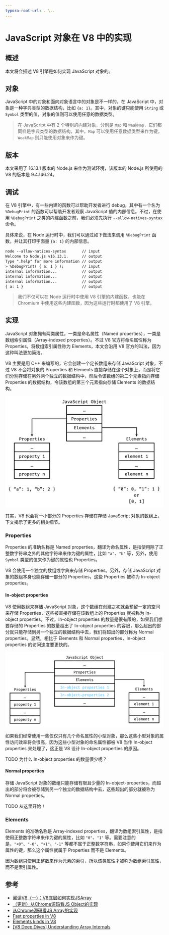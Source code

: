 ```yaml
---
typora-root-url: ..\..
---
```


# JavaScript 对象在 V8 中的实现

## 概述

本文将会描述 V8 引擎是如何实现 JavaScript 对象的。

## 对象

JavaScript 中的对象和面向对象语言中的对象是不一样的，在 JavaScript 中，对象是一种字典类型的数据结构，比如 `{a: 1}`。其中，对象的键只能使用 `String` 或 `Symbol` 类型的值，对象的值则可以使用任意的数据类型。

> 在 JavaScript 中有 2 个特别的内建对象，分别是 `Map` 和 `WeakMap`，它们都同样是字典类型的数据结构，其中，`Map` 可以使用任意数据类型来作为键，`WeakMap` 则只能使用对象来作为键。





## 版本

本文采用了 16.13.1 版本的 Node.js 来作为测试环境，该版本的 Node.js 所使用的 V8 的版本是  9.4.146.24。

## 调试

在 V8 引擎中，有一些内建的函数可以帮助开发者进行 debug，其中有一个名为 `%DebugPrint` 的函数可以帮助开发者观察 JavaScript 值的内部信息。不过，在使用 `%DebugPrint` 之类的内建函数之前，我们必须先执行 `--allow-natives-syntax` 命令。

具体来说，在 Node 运行时中，我们可以通过如下做法来调用 `%DebugPrint` 函数，并让其打印字面量 `{a: 1}` 的内部信息。

```
node --allow-natices-syntax       // input
Welcome to Node.js v16.13.1.      // output
Type ".help" for more information // output
> %DebugPrint( { a: 1 } );        // input
internal information...           // output
internal information...           // output
internal information...           // output
{ a: 1 }                          // output
```

> 我们不仅可以在 Node 运行时中使用 V8 引擎的内建函数，也能在 Chromium 中使用这些内建函数，因为这些运行时都使用了 V8 引擎。

## 实现

JavaScript 对象拥有两类属性，一类是命名属性（Named properties），一类是数组索引属性（Array-indexed properties）。不过 V8 官方将命名属性称为 Properties，将数组索引属性称为 Elements，本文会沿用 V8 官方的叫法，因为这种叫法更加简洁。

V8 主要是用 C++ 来编写的，它会创建一个定长数组来存储 JavaScript 对象，不过 V8 不会将对象的 Properties 和 Elements 直接存储在这个对象上，而是将它们分别存储在另外两个独立的数据结构中，然后令该数组的第二个元素指向存储 Properties 的数据结构，令该数组的第三个元素指向存储 Elements 的数据结构。

![Properties和Elements](/static/image/markdown/javascript/properties-and-elements.png)

其实，V8 也会将一小部分的 Properties 存储在存储 JavaScript 对象的数组上，下文揭示了更多的相关细节。

### Properties

Properties 的准确名称是 Named properties，翻译为命名属性，是指使用除了正整数字符串之外的其他字符串来作为键的属性，比如 `"a"`、`"b"` 等，另外，使用 `Symbol` 类型的值来作为键的属性也 Properties。

V8 会使用一个独立的数组或字典来存储 Properties。另外，存储 JavaScript 对象的数组本身也能存储一部分的 Properties，这些 Properties 被称为 In-object properties。

#### In-object properties

V8 使用数组来存储 JavaScript 对象，这个数组在创建之初就会预留一定的空间来存储 Properties，这些被直接存储在该数组上的 Properties 就被称为 In-object properties。不过，In-object properties 的数量是很有限的，如果我们想要存储的 Properties 的数量超出了 In-object properties 的容限，那么超出的部分就只能存储到另一个独立的数据结构中去，我们将超出的部分称为 Normal properties。显然，相比于 Elements 和 Normal properties，In-object properties 的访问速度要更快的。

![In-object properties](/static/image/markdown/javascript/in-object-properties.png)

如果我们经常使用一些仅仅只有几个命名属性的小型对象，那么这些小型对象的属性访问效率将会很高，因为这些小型对象的命名属性都被 V8 当作 In-object properties 来处理了，这正是 V8 设计 In-object properties 的原因。

TODO 为什么 In-object properties 的数量很少呢？

#### Normal properties

存储 JavaScript 对象的数组只能存储有限且少量的 In-object-properties，而超出的部分将会被存储到另一个独立的数据结构中去，这些超出的部分就被称为 Normal properties。

TODO 从这里开始！

### Elements

Elements 的准确名称是 Array-indexed properties，翻译为数组索引属性，是指使用正整数字符串来作为键的属性，比如 `"0"`、`"1"` 等。需要注意的是，`"+0"`、`"-0"`、`"+1"`、`"-1"` 等都不属于正整数字符串，如果你使用它们来作为属性的键，那么这个属性就属于 Properties 而不是 Elements。

因为数组只使用正整数来作为元素的索引，所以该类属性才被称为数组索引属性，而不是索引属性。

## 参考

- [阅读V8（一）：V8底层如何实现JSArray](https://zhuanlan.zhihu.com/p/192468212)
- [（更新）从Chrome源码看JS Object的实现](https://zhuanlan.zhihu.com/p/26169639)
- [从Chrome源码看JS Array的实现](https://zhuanlan.zhihu.com/p/26388217)
- [Fast properties in V8](https://v8.dev/blog/fast-properties)
- [Elements kinds in V8](https://v8.dev/blog/elements-kinds)
- [[V8 Deep Dives] Understanding Array Internals](https://itnext.io/v8-deep-dives-understanding-array-internals-5b17d7a28ecc)